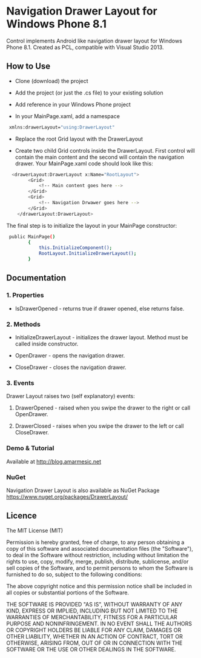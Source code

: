Navigation Drawer Layout for Windows Phone 8.1
==============================================

Control implements Android like navigation drawer layout for Windows Phone 8.1. Created as PCL, compatible with Visual Studio 2013.

How to Use
----

* Clone (download) the project

* Add the project (or just the .cs file) to your existing solution

* Add reference in your Windows Phone project

* In your MainPage.xaml, add a namespace
```sh
 xmlns:drawerLayout="using:DrawerLayout"
```

* Replace the root Grid layout with the DrawerLayout

* Create two child Grid controls inside the DrawerLayout. First control will contain the main content and the second will contain the navigation drawer. Your MainPage.xaml code should look like this:

```sh
  <drawerLayout:DrawerLayout x:Name="RootLayout">
        <Grid>
            <!-- Main content goes here -->
        </Grid>
        <Grid>
            <!-- Navigation Drwawer goes here -->
        </Grid>
    </drawerLayout:DrawerLayout>
```

The final step is to initialize the layout in your MainPage constructor:

```sh
 public MainPage()
        {
            this.InitializeComponent();
            RootLayout.InitializeDrawerLayout();
        }
```

Documentation
--------------

### 1. Properties

* IsDrawerOpened - returns true if drawer opened, else returns false.

### 2. Methods

* InitializeDrawerLayout - initializes the drawer layout. Method must be called inside constructor.

* OpenDrawer - opens the navigation drawer.

* CloseDrawer - closes the navigation drawer.

### 3. Events
Drawer Layout raises two (self explanatory) events:

1. DrawerOpened - raised when you swipe the drawer to the right or call OpenDrawer.

2. DrawerClosed - raises when you swipe the drawer to the left or call CloseDrawer.

### Demo & Tutorial

Available at http://blog.amarmesic.net

### NuGet

Navigation Drawer Layout is also available as NuGet Package
https://www.nuget.org/packages/DrawerLayout/

Licence
----

The MIT License (MIT)

Permission is hereby granted, free of charge, to any person obtaining a copy
of this software and associated documentation files (the "Software"), to deal
in the Software without restriction, including without limitation the rights
to use, copy, modify, merge, publish, distribute, sublicense, and/or sell
copies of the Software, and to permit persons to whom the Software is
furnished to do so, subject to the following conditions:

The above copyright notice and this permission notice shall be included in
all copies or substantial portions of the Software.

THE SOFTWARE IS PROVIDED "AS IS", WITHOUT WARRANTY OF ANY KIND, EXPRESS OR
IMPLIED, INCLUDING BUT NOT LIMITED TO THE WARRANTIES OF MERCHANTABILITY,
FITNESS FOR A PARTICULAR PURPOSE AND NONINFRINGEMENT. IN NO EVENT SHALL THE
AUTHORS OR COPYRIGHT HOLDERS BE LIABLE FOR ANY CLAIM, DAMAGES OR OTHER
LIABILITY, WHETHER IN AN ACTION OF CONTRACT, TORT OR OTHERWISE, ARISING FROM,
OUT OF OR IN CONNECTION WITH THE SOFTWARE OR THE USE OR OTHER DEALINGS IN
THE SOFTWARE.

